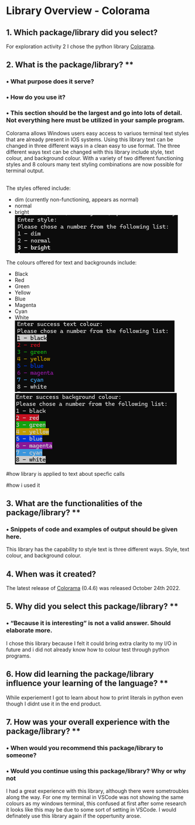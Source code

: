 # Library Overview - Colorama
## 1. Which package/library did you select? 
For exploration activity 2 I chose the python library [Colorama](https://pypi.org/project/colorama/).

## 2. What is the package/library? **
### • What purpose does it serve?
### • How do you use it?
### • This section should be the largest and go into lots of detail. Not everything here must be utilized in your sample program.

Colorama allows Windows users easy access to variuos terminal text styles that are already present in IOS systems. Using this library text can be changed in three different ways in a clean easy to use format. The three different ways text can be changed with this library include style, text colour, and background colour. With a variety of two different functioning styles and 8 colours many text styling combinations are now possible for terminal output. <br><br>

The styles offered include:
- dim (currently non-functioning, appears as normal)
- normal
- bright<br>
![Image of background style selection screen](styleChoice.png)

The colours offered for text and backgrounds include:
- Black
- Red 
- Green
- Yellow
- Blue
- Magenta
- Cyan
- White<br>
![Image of text colour selection screen for success message](textColorChoice.png)![Image of background colour selection screen for success message](BackColorChoice.png)<br>

#how library is applied to text about specfic calls

#how i used it





## 3. What are the functionalities of the package/library? **
### • Snippets of code and examples of output should be given here.


This library has the capability to style text is three different ways. Style, text colour, and background colour.

## 4. When was it created?
The latest release of [Colorama](https://pypi.org/project/colorama/) (0.4.6) was released October 24th 2022.

## 5. Why did you select this package/library? **
### • “Because it is interesting” is not a valid answer. Should elaborate more.


I chose this library because I felt it could bring extra clarity to my I/O in future and i did not already know how to colour test through python programs. 

## 6. How did learning the package/library influence your learning of the language? **


While experiement I got to learn about how to print literals in python even though I didnt use it in the end product.

## 7. How was your overall experience with the package/library? **
### • When would you recommend this package/library to someone?
### • Would you continue using this package/library? Why or why not


I had a great experience with this library, although there were sometroubles along the way. For one my terminal in VSCode was not showing the same colours as my windows terminal, this confused at first after some research it looks like this may be due to some sort of setting in VSCode. I would definately use this library again if the oppertunity arose.

